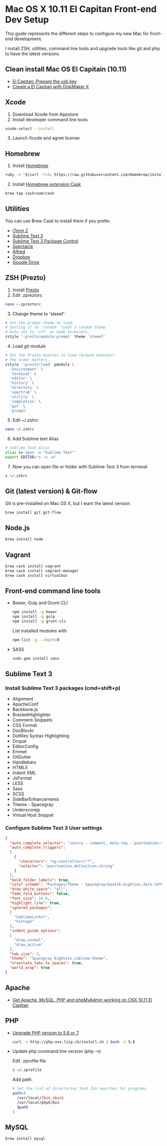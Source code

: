 # Mac OS X 10.11 El Capitan Front-end Dev Setup

This guide represents the different steps to configure my new Mac for front-end development.

I install ZSH, utilities, command line tools and upgrade tools like git and php to have the latest versions.

## Clean install Mac OS El Capitain (10.11)

* [El Capitan: Prepare the usb key](http://www.macplanete.com/tutoriels/16680/el-capitan-creer-usb-bootable-mac-os-x-10-11)
* [Create a El Capitan with DiskMaker X](http://www.macg.co/os-x/2015/10/creez-une-clef-dinstallation-del-capitan-avec-diskmaker-x-91185)

## Xcode

1. Download Xcode from Appstore
2. Install developer command line tools
  
  ```bash
  xcode-select --install
  ```
3. Launch Xcode and agree license

## Homebrew

1. Install [Homebrew](http://brew.sh)

  ```bash
  ruby -e "$(curl -fsSL https://raw.githubusercontent.com/Homebrew/install/master/install)"
  ```
2. Install [Homebrew extension Cask](http://caskroom.io/)

  ```bash
  brew tap caskroom/cask
  ```

## Utilities

You can use Brew Cask to install them if you prefer.

* [iTerm 2](https://www.iterm2.com/)
* [Sublime Text 3](http://www.sublimetext.com/3)
* [Sublime Text 3 Package Control](https://packagecontrol.io/installation)
* [Spectacle](https://www.spectacleapp.com)
* [Alfred](https://www.alfredapp.com)
* [Dropbox](https://www.dropbox.com/fr)
* [Google Drive](https://www.google.fr/intl/fr/drive/download/)

## ZSH (Prezto)

1. Install [Prezto](https://github.com/sorin-ionescu/prezto)
2. Edit .zpreztorc

  ```bash
  nano ~.zpreztorc
  ```
3. Change theme to 'steeef'

  ```bash
  # Set the prompt theme to load.
  # Setting it to 'random' loads a random theme.
  # Auto set to 'off' on dumb terminals.
  zstyle ':prezto:module:prompt' theme 'steeef'
  ```
4. Load git module

  ```bash
  # Set the Prezto modules to load (browse modules).
  # The order matters.
  zstyle ':prezto:load' pmodule \
    'environment' \
    'terminal' \
    'editor' \
    'history' \
    'directory' \
    'spectrum' \
    'utility' \
    'completion' \
    'git' \
    'prompt'
  ```
5. Edit ~/.zshrc

  ```bash
  nano ~/.zshrc
  ```
6. Add Sublime text Alias

  ```bash
  # Sublime Text Alias
  alias s='open -a "Sublime Text"'
  export EDITOR="s -n -w"
  ```
7. Now you can open file or folder with Sublime Text 3 from terminal

  ```bash
  s ~/.zshrc
  ```

## Git (latest version) & Git-flow

Git is pre-installed on Mac OS X, but I want the latest version.

```bash
brew install git git-flow
```

## Node.js

```bash
brew install node
```

## Vagrant

```bash
brew cask install vagrant
brew cask install vagrant-manager
brew cask install virtualbox
```

## Front-end command line tools

* Bower, Gulp and Grunt-CLI

  ```bash
  npm install -g bower
  npm install -g gulp
  npm install -g grunt-cli
  ```

  List installed modules with

  ```bash
  npm list -g --depth=0
  ```

* SASS

  ```bash
  sudo gem install sass
  ```

## Sublime Text 3

### Install Sublime Text 3 packages (cmd+shift+p)

* Alignment
* ApacheConf
* Backbone.js
* BracketHighlighter
* Comment-Snippets
* CSS Format
* DocBlockr
* Dotfiles Syntax Highlighting
* Drupal
* EditorConfig
* Emmet
* GitGutter
* Handlebars
* HTML5
* Indent XML
* JsFormat
* LESS
* Sass
* SCSS
* SideBarEnhancements
* Theme - Spacegray
* Underscorejs
* Virtual Host Snippet

### Configure Sublime Text 3 User settings

```json
{
  "auto_complete_selector": "source - comment, meta.tag - punctuation.definition.tag.begin",
  "auto_complete_triggers":
  [
    {
      "characters": "ng-controller=\"*",
      "selector": "punctuation.definition.string"
    }
  ],
  "bold_folder_labels": true,
  "color_scheme": "Packages/Theme - Spacegray/base16-eighties.dark.tmTheme",
  "draw_white_space": "all",
  "fade_fold_buttons": false,
  "font_size": 14.0,
  "highlight_line": true,
  "ignored_packages":
  [
    "SublimeLinter",
    "Vintage"
  ],
  "indent_guide_options":
  [
    "draw_normal",
    "draw_active"
  ],
  "tab_size": 2,
  "theme": "Spacegray Eighties.sublime-theme",
  "translate_tabs_to_spaces": true,
  "world_wrap": true
}
```

## Apache

* [Get Apache, MySQL, PHP and phpMyAdmin working on OSX 10.11 El Capitan](http://coolestguidesontheplanet.com/get-apache-mysql-php-and-phpmyadmin-working-on-osx-10-11-el-capitan/)

## PHP

* [Upgrade PHP version to 5.6 or 7](http://coolestguidesontheplanet.com/upgrade-php-on-osx/)

  ```bash
  curl -s http://php-osx.liip.ch/install.sh | bash -s 5.6
  ```
* Update php command line version (php -v)

  Edit .zprofile file

  ```bash
  s ~/.zprofile
  ```
  Add path:

  ```bash
  # Set the list of directories that Zsh searches for programs.
  path=(
    /usr/local/{bin,sbin}
    /usr/local/php5/bin
    $path
  )
  ```

## MySQL

```bash
brew install mysql
```